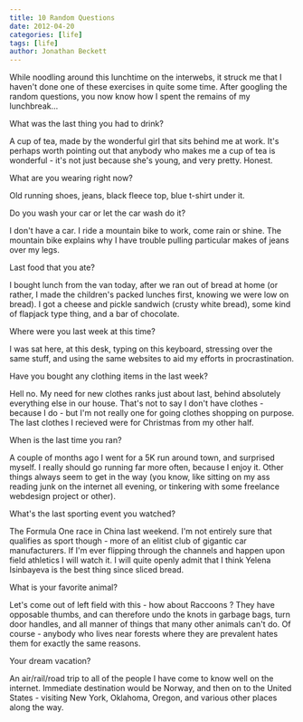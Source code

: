 ```yaml
---
title: 10 Random Questions
date: 2012-04-20
categories: [life]
tags: [life]
author: Jonathan Beckett
---
```


While noodling around this lunchtime on the interwebs, it struck me that I haven't done one of these exercises in quite some time. After googling the random questions, you now know how I spent the remains of my lunchbreak...

What was the last thing you had to drink?

A cup of tea, made by the wonderful girl that sits behind me at work. It's perhaps worth pointing out that anybody who makes me a cup of tea is wonderful - it's not just because she's young, and very pretty. Honest.

What are you wearing right now?

Old running shoes, jeans, black fleece top, blue t-shirt under it.

Do you wash your car or let the car wash do it?

I don't have a car. I ride a mountain bike to work, come rain or shine. The mountain bike explains why I have trouble pulling particular makes of jeans over my legs.

Last food that you ate?

I bought lunch from the van today, after we ran out of bread at home (or rather, I made the children's packed lunches first, knowing we were low on bread). I got a cheese and pickle sandwich (crusty white bread), some kind of flapjack type thing, and a bar of chocolate.

Where were you last week at this time?

I was sat here, at this desk, typing on this keyboard, stressing over the same stuff, and using the same websites to aid my efforts in procrastination.

Have you bought any clothing items in the last week?

Hell no. My need for new clothes ranks just about last, behind absolutely everything else in our house. That's not to say I don't have clothes - because I do - but I'm not really one for going clothes shopping on purpose. The last clothes I recieved were for Christmas from my other half.

When is the last time you ran?

A couple of months ago I went for a 5K run around town, and surprised myself. I really should go running far more often, because I enjoy it. Other things always seem to get in the way (you know, like sitting on my ass reading junk on the internet all evening, or tinkering with some freelance webdesign project or other).

What's the last sporting event you watched?

The Formula One race in China last weekend. I'm not entirely sure that qualifies as sport though - more of an elitist club of gigantic car manufacturers. If I'm ever flipping through the channels and happen upon field athletics I will watch it. I will quite openly admit that I think Yelena Isinbayeva is the best thing since sliced bread.

What is your favorite animal?

Let's come out of left field with this - how about Raccoons ? They have opposable thumbs, and can therefore undo the knots in garbage bags, turn door handles, and all manner of things that many other animals can't do. Of course - anybody who lives near forests where they are prevalent hates them for exactly the same reasons.

Your dream vacation?

An air/rail/road trip to all of the people I have come to know well on the internet. Immediate destination would be Norway, and then on to the United States - visiting New York, Oklahoma, Oregon, and various other places along the way.